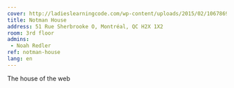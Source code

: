 ```yaml
---
cover: http://ladieslearningcode.com/wp-content/uploads/2015/02/10678690_791193447590037_5791059436202553921_n.jpg
title: Notman House
address: 51 Rue Sherbrooke O, Montréal, QC H2X 1X2
room: 3rd floor
admins:
 - Noah Redler
ref: notman-house
lang: en
---
```

The house of the web
